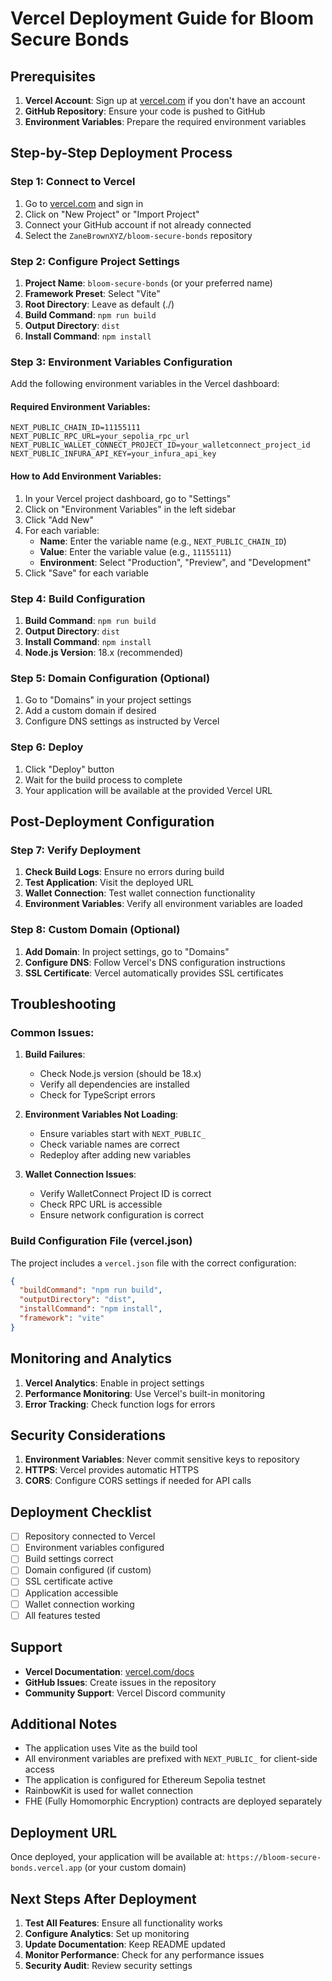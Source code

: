 # Vercel Deployment Guide for Bloom Secure Bonds

## Prerequisites

1. **Vercel Account**: Sign up at [vercel.com](https://vercel.com) if you don't have an account
2. **GitHub Repository**: Ensure your code is pushed to GitHub
3. **Environment Variables**: Prepare the required environment variables

## Step-by-Step Deployment Process

### Step 1: Connect to Vercel

1. Go to [vercel.com](https://vercel.com) and sign in
2. Click on "New Project" or "Import Project"
3. Connect your GitHub account if not already connected
4. Select the `ZaneBrownXYZ/bloom-secure-bonds` repository

### Step 2: Configure Project Settings

1. **Project Name**: `bloom-secure-bonds` (or your preferred name)
2. **Framework Preset**: Select "Vite"
3. **Root Directory**: Leave as default (./)
4. **Build Command**: `npm run build`
5. **Output Directory**: `dist`
6. **Install Command**: `npm install`

### Step 3: Environment Variables Configuration

Add the following environment variables in the Vercel dashboard:

#### Required Environment Variables:

```
NEXT_PUBLIC_CHAIN_ID=11155111
NEXT_PUBLIC_RPC_URL=your_sepolia_rpc_url
NEXT_PUBLIC_WALLET_CONNECT_PROJECT_ID=your_walletconnect_project_id
NEXT_PUBLIC_INFURA_API_KEY=your_infura_api_key
```

#### How to Add Environment Variables:

1. In your Vercel project dashboard, go to "Settings"
2. Click on "Environment Variables" in the left sidebar
3. Click "Add New"
4. For each variable:
   - **Name**: Enter the variable name (e.g., `NEXT_PUBLIC_CHAIN_ID`)
   - **Value**: Enter the variable value (e.g., `11155111`)
   - **Environment**: Select "Production", "Preview", and "Development"
5. Click "Save" for each variable

### Step 4: Build Configuration

1. **Build Command**: `npm run build`
2. **Output Directory**: `dist`
3. **Install Command**: `npm install`
4. **Node.js Version**: 18.x (recommended)

### Step 5: Domain Configuration (Optional)

1. Go to "Domains" in your project settings
2. Add a custom domain if desired
3. Configure DNS settings as instructed by Vercel

### Step 6: Deploy

1. Click "Deploy" button
2. Wait for the build process to complete
3. Your application will be available at the provided Vercel URL

## Post-Deployment Configuration

### Step 7: Verify Deployment

1. **Check Build Logs**: Ensure no errors during build
2. **Test Application**: Visit the deployed URL
3. **Wallet Connection**: Test wallet connection functionality
4. **Environment Variables**: Verify all environment variables are loaded

### Step 8: Custom Domain (Optional)

1. **Add Domain**: In project settings, go to "Domains"
2. **Configure DNS**: Follow Vercel's DNS configuration instructions
3. **SSL Certificate**: Vercel automatically provides SSL certificates

## Troubleshooting

### Common Issues:

1. **Build Failures**:
   - Check Node.js version (should be 18.x)
   - Verify all dependencies are installed
   - Check for TypeScript errors

2. **Environment Variables Not Loading**:
   - Ensure variables start with `NEXT_PUBLIC_`
   - Check variable names are correct
   - Redeploy after adding new variables

3. **Wallet Connection Issues**:
   - Verify WalletConnect Project ID is correct
   - Check RPC URL is accessible
   - Ensure network configuration is correct

### Build Configuration File (vercel.json)

The project includes a `vercel.json` file with the correct configuration:

```json
{
  "buildCommand": "npm run build",
  "outputDirectory": "dist",
  "installCommand": "npm install",
  "framework": "vite"
}
```

## Monitoring and Analytics

1. **Vercel Analytics**: Enable in project settings
2. **Performance Monitoring**: Use Vercel's built-in monitoring
3. **Error Tracking**: Check function logs for errors

## Security Considerations

1. **Environment Variables**: Never commit sensitive keys to repository
2. **HTTPS**: Vercel provides automatic HTTPS
3. **CORS**: Configure CORS settings if needed for API calls

## Deployment Checklist

- [ ] Repository connected to Vercel
- [ ] Environment variables configured
- [ ] Build settings correct
- [ ] Domain configured (if custom)
- [ ] SSL certificate active
- [ ] Application accessible
- [ ] Wallet connection working
- [ ] All features tested

## Support

- **Vercel Documentation**: [vercel.com/docs](https://vercel.com/docs)
- **GitHub Issues**: Create issues in the repository
- **Community Support**: Vercel Discord community

## Additional Notes

- The application uses Vite as the build tool
- All environment variables are prefixed with `NEXT_PUBLIC_` for client-side access
- The application is configured for Ethereum Sepolia testnet
- RainbowKit is used for wallet connection
- FHE (Fully Homomorphic Encryption) contracts are deployed separately

## Deployment URL

Once deployed, your application will be available at:
`https://bloom-secure-bonds.vercel.app` (or your custom domain)

## Next Steps After Deployment

1. **Test All Features**: Ensure all functionality works
2. **Configure Analytics**: Set up monitoring
3. **Update Documentation**: Keep README updated
4. **Monitor Performance**: Check for any performance issues
5. **Security Audit**: Review security settings
